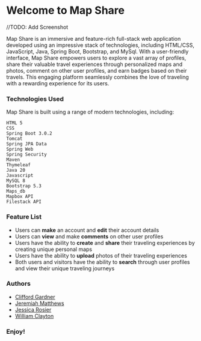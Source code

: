 # Welcome to Map Share 

//TODO: Add Screenshot

Map Share is an immersive and feature-rich full-stack web application developed using an impressive stack of technologies, including HTML/CSS, JavaScript, Java, Spring Boot, Bootstrap, and MySql. With a user-friendly interface, Map Share empowers users to explore a vast array of profiles, share their valuable travel experiences through personalized maps and photos, comment on other user profiles, and earn badges based on their travels. This engaging platform seamlessly combines the love of traveling with a rewarding experience for its users.

### Technologies Used

Map Share is built using a range of modern technologies, including:

    HTML 5
    CSS
    Spring Boot 3.0.2
    Tomcat
    Spring JPA Data
    Spring Web
    Spring Security
    Maven
    Thymeleaf
    Java 20
    Javascript
    MySQL 8
    Bootstrap 5.3
    Maps_db
    Mapbox API
    Filestack API


### Feature List
+ Users can **make** an account and **edit** their account details
+ Users can **view** and make **comments** on other user profiles
+ Users have the ability to **create** and **share** their traveling experiences by creating unique personal maps
+ Users have the ability to **upload** photos of their traveling experiences
+ Both users and visitors have the ability to **search** through user profiles and view their unique traveling journeys


### Authors

- [Clifford Gardner](https://github.com/Cliff-D56)
- [Jeremiah Matthews](https://github.com/jeremiahm105)
- [Jessica Rosier](https://github.com/jessicarosier)
- [William Clayton](https://github.com/WilliamClayton1)

### Enjoy!
